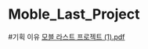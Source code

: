 # Moble_Last_Project

#기획 이유
[모블 라스트 프로젝트 (1).pdf](https://github.com/ibamin/Moble_Last_Project/files/13371212/1.pdf)
